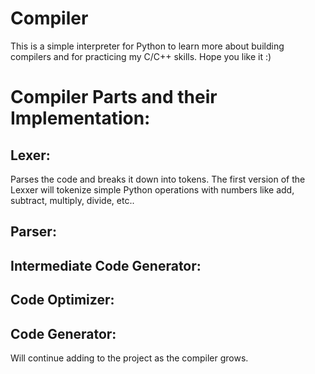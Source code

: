 # Compiler
This is a simple interpreter for Python to learn more about building compilers and for practicing my C/C++ skills. Hope you like it :)

# Compiler Parts and their Implementation:

## Lexer:
Parses the code and breaks it down into tokens. The first version of the Lexxer will tokenize simple Python operations with numbers like add, subtract, multiply, divide, etc..

## Parser:

## Intermediate Code Generator:

## Code Optimizer: 

## Code Generator: 

Will continue adding to the project as the compiler grows.

